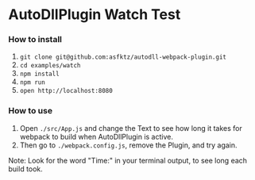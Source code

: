 # AutoDllPlugin Watch Test

### How to install

1. `git clone git@github.com:asfktz/autodll-webpack-plugin.git`
2. `cd examples/watch`
3. `npm install`
4. `npm run`
5. `open http://localhost:8080`


### How to use

1. Open `./src/App.js` and change the Text to see how long it takes for webpack to build when AutoDllPlugin is active.
2. Then go to `./webpack.config.js`, remove the Plugin, and try again.

Note: Look for the word "Time:" in your terminal output, to see long each build took.
